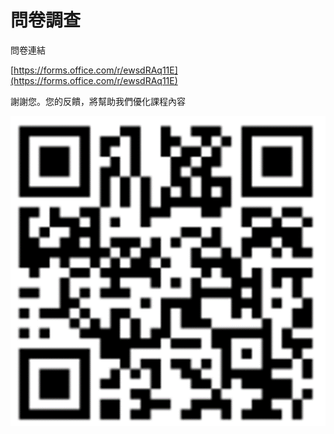 # 問卷調查

問卷連結

[https://forms.office.com/r/ewsdRAq11E](https://forms.office.com/r/ewsdRAq11E)

謝謝您。您的反饋，將幫助我們優化課程內容

![](<.gitbook/assets/image (1).png>)
